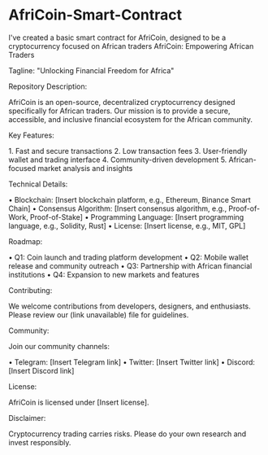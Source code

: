 # AfriCoin-Smart-Contract
I've created a basic smart contract for AfriCoin, designed to be a cryptocurrency focused on African traders
AfriCoin: Empowering African Traders

Tagline: "Unlocking Financial Freedom for Africa"

Repository Description:

AfriCoin is an open-source, decentralized cryptocurrency designed specifically for African traders. Our mission is to provide a secure, accessible, and inclusive financial ecosystem for the African community.

Key Features:

1.⁠ ⁠Fast and secure transactions
2.⁠ ⁠Low transaction fees
3.⁠ ⁠User-friendly wallet and trading interface
4.⁠ ⁠Community-driven development
5.⁠ ⁠African-focused market analysis and insights

Technical Details:

•⁠  ⁠Blockchain: [Insert blockchain platform, e.g., Ethereum, Binance Smart Chain]
•⁠  ⁠Consensus Algorithm: [Insert consensus algorithm, e.g., Proof-of-Work, Proof-of-Stake]
•⁠  ⁠Programming Language: [Insert programming language, e.g., Solidity, Rust]
•⁠  ⁠License: [Insert license, e.g., MIT, GPL]

Roadmap:

•⁠  ⁠Q1: Coin launch and trading platform development
•⁠  ⁠Q2: Mobile wallet release and community outreach
•⁠  ⁠Q3: Partnership with African financial institutions
•⁠  ⁠Q4: Expansion to new markets and features

Contributing:

We welcome contributions from developers, designers, and enthusiasts. Please review our (link unavailable) file for guidelines.

Community:

Join our community channels:

•⁠  ⁠Telegram: [Insert Telegram link]
•⁠  ⁠Twitter: [Insert Twitter link]
•⁠  ⁠Discord: [Insert Discord link]

License:

AfriCoin is licensed under [Insert license].

Disclaimer:

Cryptocurrency trading carries risks. Please do your own research and invest responsibly.

